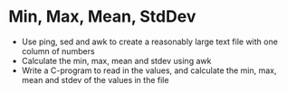 # Min, Max, Mean, StdDev
* Use ping, sed and awk to create a reasonably large text file with one column of numbers
* Calculate the min, max, mean and stdev using awk
* Write a C-program to read in the values, and calculate the min, max, mean and stdev of the values in the file
